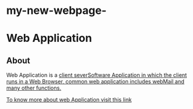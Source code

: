 # my-new-webpage-
<html>
  
  <body>
    <h1>Web Application</h1>
    <h2>About</h2>
    <p>
      Web Application is a <a href="https://en.wikipedia.org/wiki/Client%E2%80%93server_model">client sever</a><a href="https://en.wikipedia.org/wiki/Application_software">Software Application in which the client runs in a <a href=" https://en.wikipedia.org/wiki/Web_browser">Web Browser, common web application includes<a href="https://en.wikipedia.org/wiki/Webmail">
webMail  and many other functions.
    </p>
      <p><a href="https://en.wikipedia.org/wiki/Web_application">To know more about web Application visit this link</p>
    </html>
    
